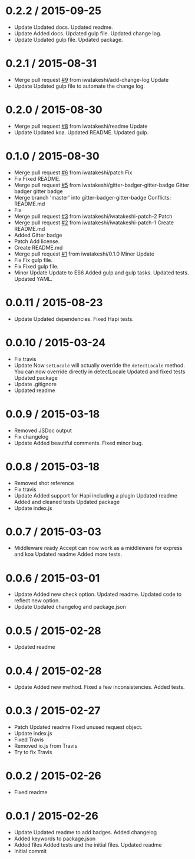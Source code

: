 0.2.2 / 2015-09-25
==================

  * Update
    Updated docs.
    Updated readme.
  * Update
    Added docs.
    Updated gulp file.
    Updated change log.
  * Update
    Updated gulp file.
    Updated package.

0.2.1 / 2015-08-31
==================

  * Merge pull request [#9](https://github.com/iwatakeshi/gengojs-accept/issues/9) from iwatakeshi/add-change-log
    Update
  * Update
    Updated gulp file to automate the change log.

0.2.0 / 2015-08-30
==================

  * Merge pull request [#8](https://github.com/iwatakeshi/gengojs-accept/issues/8) from iwatakeshi/readme
    Update
  * Update
    Updated koa.
    Updated README.
    Updated gulp.

0.1.0 / 2015-08-30
==================

  * Merge pull request [#6](https://github.com/iwatakeshi/gengojs-accept/issues/6) from iwatakeshi/patch
    Fix
  * Fix
    Fixed README.
  * Merge pull request [#5](https://github.com/iwatakeshi/gengojs-accept/issues/5) from iwatakeshi/gitter-badger-gitter-badge
    Gitter badger gitter badge
  * Merge branch 'master' into gitter-badger-gitter-badge
    Conflicts:
    README.md
  * Fix
  * Merge pull request [#3](https://github.com/iwatakeshi/gengojs-accept/issues/3) from iwatakeshi/iwatakeshi-patch-2
    Patch
  * Merge pull request [#2](https://github.com/iwatakeshi/gengojs-accept/issues/2) from iwatakeshi/iwatakeshi-patch-1
    Create README.md
  * Added Gitter badge
  * Patch
    Add license.
  * Create README.md
  * Merge pull request [#1](https://github.com/iwatakeshi/gengojs-accept/issues/1) from iwatakeshi/0.1.0
    Minor Update
  * Fix
    Fix gulp file.
  * Fix
    Fixed gulp file.
  * Minor Update
    Update to ES6
    Added gulp and gulp tasks.
    Updated tests.
    Updated YAML.

0.0.11 / 2015-08-23
===================

  * Update
    Updated dependencies.
    Fixed Hapi tests.

0.0.10 / 2015-03-24
===================

  * Fix travis
  * Update
    Now `setLocale` will actually override the `detectLocale` method.
    You can now override directly in detectLocale
    Updated and fixed tests
    Updated package
  * Update .gitignore
  * Updated readme

0.0.9 / 2015-03-18
==================

  * Removed JSDoc output
  * Fix changelog
  * Update
    Added beautiful comments.
    Fixed minor bug.

0.0.8 / 2015-03-18
==================

  * Removed shot reference
  * Fix travis
  * Update
    Added support for Hapi including a plugin
    Updated readme
    Added and cleaned tests
    Updated package
  * Update index.js

0.0.7 / 2015-03-03
==================

  * Middleware ready
    Accept can now work as a middleware for express and koa
    Updated readme
    Added more tests.

0.0.6 / 2015-03-01
==================

  * Update
    Added new check option.
    Updated readme.
    Updated code to reflect new option.
  * Update
    Updated changelog and package.json

0.0.5 / 2015-02-28
==================

  * Updated readme

0.0.4 / 2015-02-28
==================

  * Update
    Added new method.
    Fixed a few inconsistencies.
    Added tests.

0.0.3 / 2015-02-27
==================

  * Patch
    Updated readme
    Fixed unused request object.
  * Update index.js
  * Fixed Travis
  * Removed io.js from Travis
  * Try to fix Travis

0.0.2 / 2015-02-26
==================

  * Fixed readme

0.0.1 / 2015-02-26
==================

  * Update
    Updated readme to add badges.
    Added changelog
  * Added keywords to package.json
  * Added files
    Added tests and the initial files.
    Updated readme
  * Initial commit